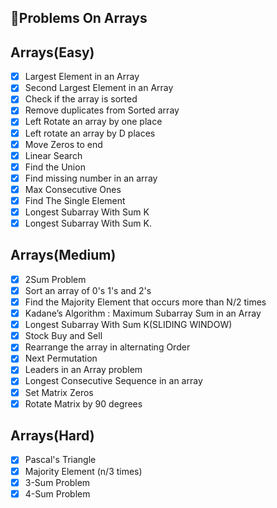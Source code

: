 ## 🚀Problems On Arrays

## Arrays(Easy)
- [x] Largest Element in an Array
- [x] Second Largest Element in an Array
- [x] Check if the array is sorted
- [x] Remove duplicates from Sorted array
- [x] Left Rotate an array by one place
- [x] Left rotate an array by D places
- [x] Move Zeros to end
- [x] Linear Search
- [x] Find the Union
- [x] Find missing number in an array
- [x]  Max Consecutive Ones
- [x] Find The Single Element
- [x] Longest Subarray With Sum K   
- [x] Longest Subarray With Sum K.   

## Arrays(Medium)  
- [x] 2Sum Problem		
- [x] Sort an array of 0's 1's and 2's     
- [x] Find the Majority Element that occurs more than N/2 times   
- [x] Kadane’s Algorithm : Maximum Subarray Sum in an Array   
- [x] Longest Subarray With Sum K(SLIDING WINDOW)
- [x] Stock Buy and Sell    
- [x] Rearrange the array in alternating Order
- [x] Next Permutation    
- [x] Leaders in an Array problem
- [x] Longest Consecutive Sequence in an array
- [x] Set Matrix Zeros
- [x] Rotate Matrix by 90 degrees

## Arrays(Hard)
- [x] Pascal's Triangle
- [x] Majority Element (n/3 times)
- [x] 3-Sum Problem
- [x] 4-Sum Problem